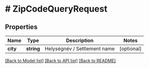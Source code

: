 # # ZipCodeQueryRequest

## Properties

Name | Type | Description | Notes
------------ | ------------- | ------------- | -------------
**city** | **string** | Helységnév   /   Settlement name | [optional]

[[Back to Model list]](../../README.md#models) [[Back to API list]](../../README.md#endpoints) [[Back to README]](../../README.md)
